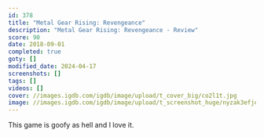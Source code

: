```yaml
---
id: 378
title: "Metal Gear Rising: Revengeance"
description: "Metal Gear Rising: Revengeance - Review"
score: 90
date: 2018-09-01
completed: true
goty: []
modified_date: 2024-04-17
screenshots: []
tags: []
videos: []
cover: //images.igdb.com/igdb/image/upload/t_cover_big/co2l1t.jpg
image: //images.igdb.com/igdb/image/upload/t_screenshot_huge/nyzak3efjolrqz4twy0p.jpg
---
```

This game is goofy as hell and I love it.